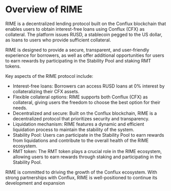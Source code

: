 # Overview of RIME

RIME is a decentralized lending protocol built on the Conflux blockchain that enables users to obtain interest-free loans using Conflux (CFX) as collateral. The platform issues RUSD, a stablecoin pegged to the US dollar, as loans to users who provide sufficient collateral.

RIME is designed to provide a secure, transparent, and user-friendly experience for borrowers, as well as offer additional opportunities for users to earn rewards by participating in the Stability Pool and staking RMT tokens.

Key aspects of the RIME protocol include:

- Interest-free loans: Borrowers can access RUSD loans at 0% interest by collateralizing their CFX assets.
- Flexible collateral options: RIME supports both Conflux (CFX) as collateral, giving users the freedom to choose the best option for their needs.
- Decentralized and secure: Built on the Conflux blockchain, RIME is a decentralized protocol that prioritizes security and transparency.
- Liquidation mechanism: RIME features a dynamic and efficient liquidation process to maintain the stability of the system.
- Stability Pool: Users can participate in the Stability Pool to earn rewards from liquidations and contribute to the overall health of the RIME ecosystem.
- RMT token: The RMT token plays a crucial role in the RIME ecosystem, allowing users to earn rewards through staking and participating in the Stability Pool.

RIME is committed to driving the growth of the Conflux ecosystem. With strong partnerships with Conflux, RIME is well-positioned to continue its development and expansion
